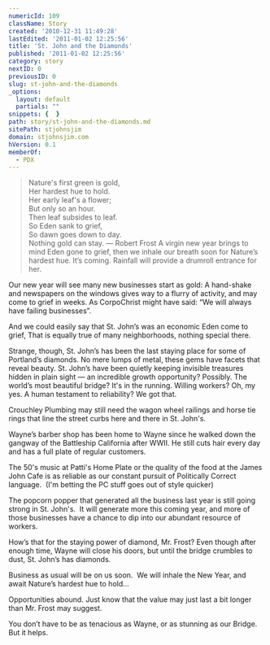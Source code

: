 ```yaml
---
numericId: 109
className: Story
created: '2010-12-31 11:49:28'
lastEdited: '2011-01-02 12:25:56'
title: 'St. John and the Diamonds'
published: '2011-01-02 12:25:56'
category: story
nextID: 0
previousID: 0
slug: st-john-and-the-diamonds
_options:
  layout: default
  partials: ""
snippets: {  }
path: story/st-john-and-the-diamonds.md
sitePath: stjohnsjim
domain: stjohnsjim.com
hVersion: 0.1
memberOf:
  - PDX
---
```

>  Nature's first green is gold,&#8232;  
> Her hardest hue to hold.&#8232;  
> Her early leaf's a flower;&#8232;  
> But only so an hour.&#8232;  
> Then leaf subsides to leaf.&#8232;  
> So Eden sank to grief,  
> So dawn goes down to day.&#8232;  
> Nothing gold can stay. &mdash; Robert Frost A virgin new year brings to mind Eden gone to grief, then we inhale our breath soon for Nature&rsquo;s hardest hue. It&rsquo;s coming. Rainfall will provide a drumroll entrance for her.

Our new year will see many new businesses start as gold: A hand-shake and newspapers on the windows gives way to a flurry of activity, and may come to grief in weeks. As CorpoChrist might have said: &ldquo;We will always have failing businesses&rdquo;.  
  
And we could easily say that St. John&rsquo;s was an economic Eden come to grief, That is equally true of many neighborhoods, nothing special there.

Strange, though, St. John&rsquo;s has been the last staying place for some of Portland&rsquo;s diamonds. No mere lumps of metal, these gems have facets that reveal beauty. St. John&rsquo;s have been quietly keeping invisible treasures hidden in plain sight &mdash; an incredible growth opportunity? Possibly. The world&rsquo;s most beautiful bridge? It's in the running. Willing workers? Oh, my yes. A human testament to reliability? We got that.

Crouchley Plumbing may still need the wagon wheel railings and horse tie rings that line the street curbs here and there in St. John's.

Wayne&rsquo;s barber shop has been home to Wayne since he walked down the gangway of the Battleship California after WWII. He still cuts hair every day and has a full plate of regular customers.

The 50's music at Patti's Home Plate or&nbsp;the quality of the food at the James John Cafe is as reliable as our constant pursuit of Politically Correct language. &nbsp;(I'm betting the PC stuff goes out of style quicker)

The popcorn popper that generated all the business last year is still going strong in St. John's. &nbsp;It will generate more this coming year, and more of those businesses have a chance to dip into our abundant resource of workers.

How&rsquo;s that for the staying power of diamond, Mr. Frost? Even though after enough time, Wayne will close his doors, but until the bridge crumbles to dust, St. John&rsquo;s has diamonds.

Business as usual will be on us soon. &nbsp;We will inhale the New Year, and await Nature&rsquo;s hardest hue to hold...

Opportunities abound. Just know that the value may just last a bit longer than Mr. Frost may suggest.

You don&rsquo;t have to be as tenacious as Wayne, or as stunning as our Bridge. But it helps.&nbsp;&nbsp;

